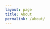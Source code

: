 ```yaml
---
layout: page
title: About
permalink: /about/
---
```

<!-- 下面是用emoji来作为网站的图标 -->
<head><link rel="icon" href="data:image/svg+xml,<svg xmlns=%22http://www.w3.org/2000/svg%22 viewBox=%220 0 100 100%22><text y=%220.9em%22  font-size=%2290%22>🧙🏻‍♂️</text></svg>"></head>
